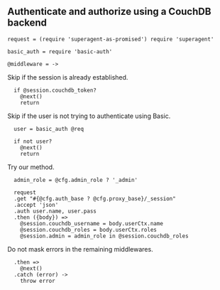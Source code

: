 Authenticate and authorize using a CouchDB backend
--------------------------------------------------

    request = (require 'superagent-as-promised') require 'superagent'

    basic_auth = require 'basic-auth'

    @middleware = ->

Skip if the session is already established.

      if @session.couchdb_token?
        @next()
        return

Skip if the user is not trying to authenticate using Basic.

      user = basic_auth @req

      if not user?
        @next()
        return

Try our method.

      admin_role = @cfg.admin_role ? '_admin'

      request
      .get "#{@cfg.auth_base ? @cfg.proxy_base}/_session"
      .accept 'json'
      .auth user.name, user.pass
      .then ({body}) =>
        @session.couchdb_username = body.userCtx.name
        @session.couchdb_roles = body.userCtx.roles
        @session.admin = admin_role in @session.couchdb_roles

Do not mask errors in the remaining middlewares.

      .then =>
        @next()
      .catch (error) ->
        throw error
